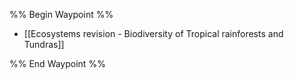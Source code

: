 %% Begin Waypoint %%
- [[Ecosystems revision - Biodiversity of Tropical rainforests and Tundras]]

%% End Waypoint %%
